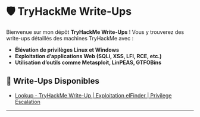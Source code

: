 # 🛡️ TryHackMe Write-Ups

Bienvenue sur mon dépôt **TryHackMe Write-Ups** ! Vous y trouverez des write-ups détaillés des machines TryHackMe avec :
- **Élévation de privilèges Linux et Windows**
- **Exploitation d’applications Web (SQLi, XSS, LFI, RCE, etc.)**
- **Utilisation d’outils comme Metasploit, LinPEAS, GTFOBins**

## 📌 Write-Ups Disponibles
- [Lookup - TryHackMe Write-Up | Exploitation elFinder | Privilege Escalation](Lookup/Lookup_Writeup.md)

---
